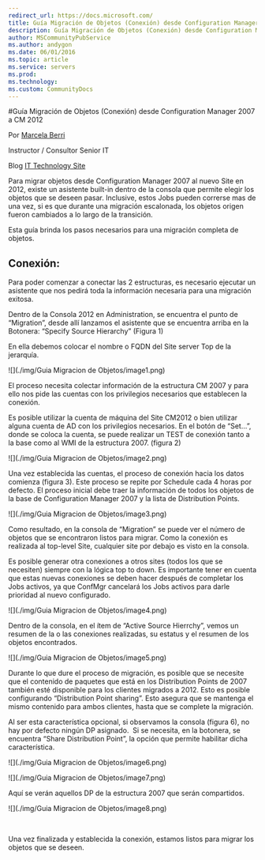 ```yaml
---
redirect_url: https://docs.microsoft.com/
title: Guía Migración de Objetos (Conexión) desde Configuration Manager 2007 a CM 2012
description: Guía Migración de Objetos (Conexión) desde Configuration Manager 2007 a CM 2012
author: MSCommunityPubService
ms.author: andygon
ms.date: 06/01/2016
ms.topic: article
ms.service: servers
ms.prod: 
ms.technology:
ms.custom: CommunityDocs
---
```


#Guía Migración de Objetos (Conexión) desde Configuration Manager 2007 a CM 2012


Por [Marcela Berri](https://plus.google.com/102022832380927697290/posts/p/pub)

Instructor / Consultor Senior IT

Blog [IT Technology Site](http://ittechnologysite.blogspot.com.ar/)


Para migrar objetos desde Configuration Manager 2007 al nuevo Site en
2012, existe un asistente built-in dentro de la consola que permite
elegir los objetos que se deseen pasar. Inclusive, estos Jobs pueden
correrse mas de una vez, si es que durante una migración escalonada, los
objetos origen fueron cambiados a lo largo de la transición.

Esta guía brinda los pasos necesarios para una migración completa de
objetos.

Conexión:
---------
Para poder comenzar a conectar las 2 estructuras, es necesario ejecutar
un asistente que nos pedirá toda la información necesaria para una
migración exitosa.

Dentro de la Consola 2012 en Administration, se encuentra el punto de
“Migration”, desde allí lanzamos el asistente que se encuentra arriba en
la Botonera: “Specify Source Hierarchy” (Figura 1)

En ella debemos colocar el nombre o FQDN del Site server Top de la
jerarquía.

![](./img/Guia Migracion de Objetos/image1.png)


El proceso necesita colectar información de la estructura CM 2007 y para
ello nos pide las cuentas con los privilegios necesarios que establecen
la conexión.

Es posible utilizar la cuenta de máquina del Site CM2012 o bien utilizar
alguna cuenta de AD con los privilegios necesarios. En el botón de
“Set…”, donde se coloca la cuenta, se puede realizar un TEST de conexión
tanto a la base como al WMI de la estructura 2007. (figura 2)

![](./img/Guia Migracion de Objetos/image2.png)


Una vez establecida las cuentas, el proceso de conexión hacia los datos
comienza (figura 3). Este proceso se repite por Schedule cada 4 horas
por defecto. El proceso inicial debe traer la información de todos los
objetos de la base de Configuration Manager 2007 y la lista de
Distribution Points.

![](./img/Guia Migracion de Objetos/image3.png)


Como resultado, en la consola de “Migration” se puede ver el número de
objetos que se encontraron listos para migrar. Como la conexión es
realizada al top-level Site, cualquier site por debajo es visto en la
consola.

Es posible generar otra conexiones a otros sites (todos los que se
necesiten) siempre con la lógica top to down. Es importante tener en
cuenta que estas nuevas conexiones se deben hacer después de completar
los Jobs activos, ya que ConfMgr cancelará los Jobs activos para darle
prioridad al nuevo configurado.

![](./img/Guia Migracion de Objetos/image4.png)


Dentro de la consola, en el ítem de “Active Source Hierrchy”, vemos un
resumen de la o las conexiones realizadas, su estatus y el resumen de
los objetos encontrados.

![](./img/Guia Migracion de Objetos/image5.png)


Durante lo que dure el proceso de migración, es posible que se necesite
que el contenido de paquetes que está en los Distribution Points de 2007
también esté disponible para los clientes migrados a 2012. Esto es
posible configurando “Distribution Point sharing”. Esto asegura que se
mantenga el mismo contenido para ambos clientes, hasta que se complete
la migración.

Al ser esta característica opcional, si observamos la consola (figura
6), no hay por defecto ningún DP asignado.  Si se necesita, en la
botonera, se encuentra “Share Distribution Point”, la opción que permite
habilitar dicha característica.

![](./img/Guia Migracion de Objetos/image6.png)


![](./img/Guia Migracion de Objetos/image7.png)


Aquí se verán aquellos DP de la estructura 2007 que serán compartidos.

![](./img/Guia Migracion de Objetos/image8.png)


 

Una vez finalizada y establecida la conexión, estamos listos para migrar
los objetos que se deseen. 




